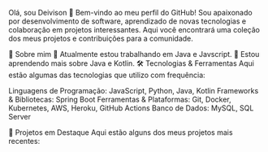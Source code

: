 Olá, sou Deivison 👋 Bem-vindo ao meu perfil do GitHub! Sou apaixonado por desenvolvimento de software, aprendizado de novas tecnologias e colaboração em projetos interessantes. Aqui você encontrará uma coleção dos meus projetos e contribuições para a comunidade.

🚀 Sobre mim 🔭 Atualmente estou trabalhando em Java e Javscript. 🌱 Estou aprendendo mais sobre Java e Kotlin. 🛠️ Tecnologias & Ferramentas Aqui estão algumas das tecnologias que utilizo com frequência:

Linguagens de Programação: JavaScript, Python, Java, Kotlin Frameworks & Bibliotecas: Spring Boot Ferramentas & Plataformas: Git, Docker, Kubernetes, AWS, Heroku, GitHub Actions Banco de Dados: MySQL, SQL Server

📝 Projetos em Destaque Aqui estão alguns dos meus projetos mais recentes:
